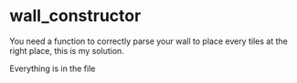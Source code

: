 # wall_constructor
You need a function to correctly parse your wall to place every tiles at the right place, this is my solution.

Everything is in the file
